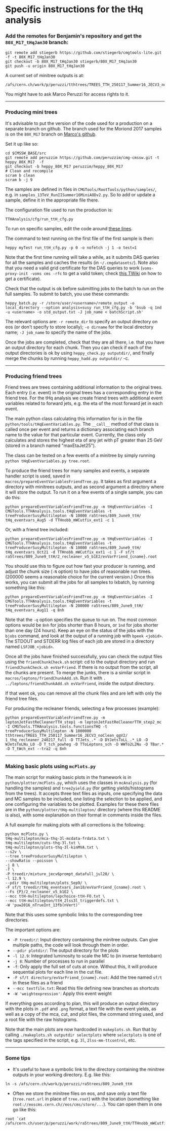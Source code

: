 # Specific instructions for the tHq analysis

### Add the remotes for Benjamin's repository and get the `80X_M17_tHqJan30` branch:

```
git remote add stiegerb https://github.com/stiegerb/cmgtools-lite.git -f -t 80X_M17_tHqJan30
git checkout -b 80X_M17_tHqJan30 stiegerb/80X_M17_tHqJan30
git push -u origin 80X_M17_tHqJan30
```

A current set of minitree outputs is at:
```
/afs/cern.ch/work/p/peruzzi/tthtrees/TREES_TTH_250117_Summer16_JECV3_noClean_qgV2/
```
You might have to ask Marco Peruzzi for access rights to it.

----------------

### Producing mini trees

It's advisable to put the version of the code used for a production on a separate branch on github. The branch used for the Moriond 2017 samples is on the `80X_M17` branch on [Marco's github](https://github.com/peruzzim/cmgtools-lite/tree/80X_M17/TTHAnalysis/cfg).

Set it up like so:

```
cd $CMSSW_BASE/src
git remote add peruzzim https://github.com/peruzzim/cmg-cmssw.git -t heppy_80X_M17  -f
git checkout -b heppy_80X_M17 peruzzim/heppy_80X_M17
# Clean and recompile
scram b clean
scram b -j 9
```

The samples are defined in files in `CMGTools/RootTools/python/samples/`, e.g. in `samples_13TeV_RunIISummer16MiniAODv2.py`. So to add or update a sample, define it in the appropriate file there.

The configuration file used to run the production is:
```
TTHAnalysis/cfg/run_ttH_cfg.py
```

To run on specific samples, edit the code around [these lines](https://github.com/peruzzim/cmgtools-lite/blob/80X_M17/TTHAnalysis/cfg/run_ttH_cfg.py#L217).

The command to test running on the first file of the first sample is then:
```
heppy myTest run_ttH_cfg.py -p 0 -o nofetch -j 1 -o test=1
```

Note that the first time running will take a while, as it submits DAS queries for all the samples and caches the results (in `~/.cmgdatasets/`). Note also that you need a valid grid certificate for the DAS queries to work (`voms-proxy-init -voms cms -rfc` to get a valid token; check [this TWiki](https://twiki.cern.ch/twiki/bin/view/CMSPublic/WorkBookStartingGrid#ObtainingCert) on how to get a certificate).

Check that the output is ok before submitting jobs to the batch to run on the full samples. To submit to batch, you use these commands:

```
heppy_batch.py -r /store/user/<username>/remote_output -o local_directory --option analysis=susy run_ttH_cfg.py -b 'bsub -q 1nd -u <username> -o std_output.txt -J job_name < batchScript.sh'
```

The relevant options are: `-r remote_dir` to specify an output directory on eos (or don't specify to store locally); `-o dirname` for the local directory name; `-J job_name` to specify the name of the jobs.

Once the jobs are completed, check that they are all there, i.e. that you have an output directory for each chunk. Then you can check if each of the output directories is ok by using `heppy_check.py outputdir/`, and finally merge the chunks by running `heppy_hadd.py outputdir/` -c.

----------------

### Producing friend trees

Friend trees are trees containing additional information to the original trees. Each entry (i.e. event) in the original trees has a corresponding entry in the friend tree. For the tHq analysis we create friend trees with additional event variables related to forward jets, e.g. the eta of the most forward jet in each event.

The main python class calculating this information for is in the file `python/tools/tHqEventVariables.py`. The `__call__` method of that class is called once per event and returns a dictionary associating each branch name to the value for that particular event. Currently, the class only calculates and stores the highest eta of any jet with pT greater than 25 GeV (stored in a branch named "maxEtaJet25").

The class can be tested on a few events of a minitree by simply running `python tHqEventVariables.py tree.root`.

To produce the friend trees for many samples and events, a separate handler script is used, saved in `macros/prepareEventVariablesFriendTree.py`. It takes as first argument a directory with minitrees outputs, and as second argument a directory where it will store the output. To run it on a few events of a single sample, you can do this:
```
python prepareEventVariablesFriendTree.py -m tHqEventVariables -I CMGTools.TTHAnalysis.tools.tHqEventVariables -t treeProducerSusyMultilepton -N 10000 ra5trees/809_June9_ttH/ tHq_eventvars_Aug5 -d TTHnobb_mWCutfix_ext1 -c 1
```

Or, with a friend tree included:
```
python prepareEventVariablesFriendTree.py -m tHqEventVariables -I CMGTools.TTHAnalysis.tools.tHqEventVariables -t treeProducerSusyMultilepton -N 10000 ra5trees/809_June9_ttH/ tHq_eventvars_Oct21 -d TTHnobb_mWCutfix_ext1 -c 1 -F sf/t ra5trees/809_June9_ttH/2_recleaner_v5_b1E2/evVarFriend_{cname}.root
```

You should use this to figure out how fast your producer is running, and adjust the chunk size (`-N` option) to have jobs of reasonable run times. (200000 seems a reasonable choice for the current version.) Once this works, you can submit all the jobs for all samples to lxbatch, by running something like this:
```
python prepareEventVariablesFriendTree.py -m tHqEventVariables -I CMGTools.TTHAnalysis.tools.tHqEventVariables -t treeProducerSusyMultilepton -N 200000 ra5trees/809_June9_ttH/ tHq_eventvars_Aug11 -q 8nh
```

Note that the `-q` option specifies the queue to run on. The most common options would be `8nh` for jobs shorter than 8 hours, or `1nd` for jobs shorter than one day (24 hours). Keep an eye on the status of the jobs with the `bjobs` command, and look at the output of a running job with `bpeek <jobid>`. The STDOUT and STDERR log files of each job are stored in a directory named `LSFJOB_<jobid>`.

Once all the jobs have finished successfully, you can check the output files using the `friendChunkCheck.sh` script: cd to the output directory and run `friendChunkCheck.sh evVarFriend`. If there is no output from the script, all the chunks are present. To merge the junks, there is a similar script in `macros/leptons/friendChunkAdd.sh`. Run it with `. ../leptons/friendChunkAdd.sh evVarFriend`, inside the output directory.

If that went ok, you can remove all the chunk files and are left with only the friend tree files.

For producing the recleaner friends, selecting a few processes (example):

```
python prepareEventVariablesFriendTree.py -m leptonJetFastReCleanerTTH_step1 -m leptonJetFastReCleanerTTH_step2_mc -I CMGTools.TTHAnalysis.tools.functionsTHQ -t treeProducerSusyMultilepton -N 1000000 tthtrees/TREES_TTH_250117_Summer16_JECV3_noClean_qgV2/ 1_thq_recleaner_240217_full -D TTJets_.* -D DYJetsToLL_.*_LO -D WJetsToLNu_LO -D T_tch_powheg -D TToLeptons_sch -D WWTo2L2Nu -D TBar.* -D T_tWch_ext --tra2 -q 8nh
```

----------------

### Making basic plots using `mcPlots.py`

The main script for making basic plots in the framework is in `python/plotter/mcPlots.py`, which uses the classes in `mcAnalysis.py` (for handling the samples) and `tree2yield.py` (for getting yields/histograms from the trees). It accepts three text files as inputs, one specifying the data and MC samples to be included, one listing the selection to be applied, and one configuring the variables to be plotted. Examples for these there files are in the `python/plotter/tHq-multilepton/` directory (where this README is also), with some explanation on their format in comments inside the files.

A full example for making plots with all corrections is the following:

```
python mcPlots.py \
tHq-multilepton/mca-thq-3l-mcdata-frdata.txt \
tHq-multilepton/cuts-thq-3l.txt \
tHq-multilepton/plots-thq-3l-kinMVA.txt \
--s2v \
--tree treeProducerSusyMultilepton \
--showRatio --poisson \
-j 8 \
-f \
-P treedir/mixture_jecv6prompt_datafull_jul20/ \
-l 12.9 \
--pdir tHq-multilepton/plots_Sep9/ \
-F sf/t treedir/tHq_eventvars_Jan18/evVarFriend_{cname}.root \
--Fs {P}/2_recleaner_v5_b1E2 \
--mcc ttH-multilepton/lepchoice-ttH-FO.txt \
--mcc ttH-multilepton/ttH_2lss3l_triggerdefs.txt \
-W 'puw2016_nTrueInt_13fb(nVert)'
```

Note that this uses some symbolic links to the corresponding tree directories.

The important options are:

- `-P treedir/`: Input directory containing the minitree outputs. Can give multiple paths, the code will look through them in order.
- `--pdir plotdir/`: The output directory for the plots
- `-l 12.9`: Integrated luminosity to scale the MC to (in inverse femtobarn)
- `-j 8`: Number of processes to run in parallel
- `-f`: Only apply the full set of cuts at once. Without this, it will produce sequential plots for each line in the cut file.
- `-F sf/t directory/evVarFriend_{cname}.root`: Add the tree named `sf/t` in these files as a friend
- `--mcc textfile.txt`: Read this file defining new branches as shortcuts
- `-W 'weightexpression'`: Apply this event weight

If everything goes according to plan, this will produce an output directory with the plots in `.pdf` and `.png` format, a text file with the event yields, as well as a copy of the mca, cut, and plot files, the command string used, and a root file with the raw histograms.

Note that the main plots are now hardcoded in `makeplots.sh`. Run that by calling `./makeplots.sh outputdir selectplots` where `selectplots` is one of the tags specified in the script, e.g. `3l`, `2lss-mm-ttcontrol`, etc.

----------------

### Some tips

- It's useful to have a symbolic link to the directory containing the minitree outputs in your working directory. E.g. like this:

```
ln -s /afs/cern.ch/work/p/peruzzi/ra5trees/809_June9_ttH
```

- Often we store the minitree files on eos, and save only a text file (`tree.root.url` in place of `tree.root`) with the location (something like `root://eoscms.cern.ch//eos/cms/store/...`). You can open them in one go like this:

```
root `cat /afs/cern.ch/user/p/peruzzi/work/ra5trees/809_June9_ttH/TTHnobb_mWCutfix_ext1/treeProducerSusyMultilepton/tree.root.url`
```

